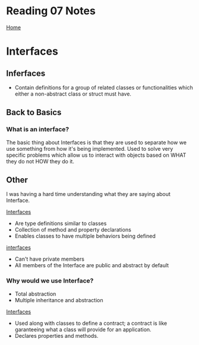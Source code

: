 # Reading 07 Notes

[Home](README.md)

# Interfaces

## Inferfaces
- Contain definitions for a group of related classes or functionalities which either a non-abstract class or struct must have. 

## Back to Basics
### What is an interface?
The basic thing about Interfaces is that they are used to separate how we use something from how it's being implemented. Used to solve very specific problems which allow us to interact with objects based on WHAT they do not HOW they do it.

## Other 
I was having a hard time understanding what they are saying about Interface.

[Interfaces](https://en.wikibooks.org/wiki/C_Sharp_Programming/Interfaces#:~:text=An%20INTERFACE%20in%20C%23%20is,of%20method%20and%20property%20declarations.)
- Are type definitions similar to classes
- Collection of method and property declarations
- Enables classes to have multiple behaviors being defined

[interfaces](https://www.geeksforgeeks.org/c-sharp-interface/)
- Can't have private members
- All members of the Interface are public and abstract by default
### Why would we use Interface?
- Total abstraction
- Multiple inheritance and abstraction


[Interfaces](https://www.guru99.com/c-sharp-interface.html)
- Used along with classes to define a contract; a contract is like garanteeing what a class will provide for an application.
- Declares properties and methods.
